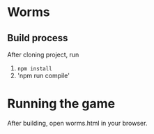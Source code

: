 # Worms

## Build process

After cloning project, run

1. `npm install`
1. 'npm run compile'

# Running the game

After building, open worms.html in your browser.
